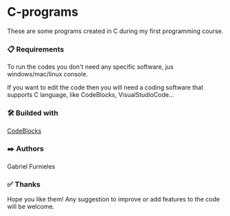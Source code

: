 # C-programs
These are some programs created in C during my first programming course.

### 📋 Requirements
To run the codes you don't need any specific software, jus windows/mac/linux console.

If you want to edit the code then you will need a coding software that supports C language, like CodeBlocks, VisualStudioCode...

### 🛠️ Builded with
[CodeBlocks](https://www.codeblocks.org/)

### ✒️ Authors
Gabriel Furnieles

### ✅ Thanks
Hope you like them! Any suggestion to improve or add features to the code will be welcome.
